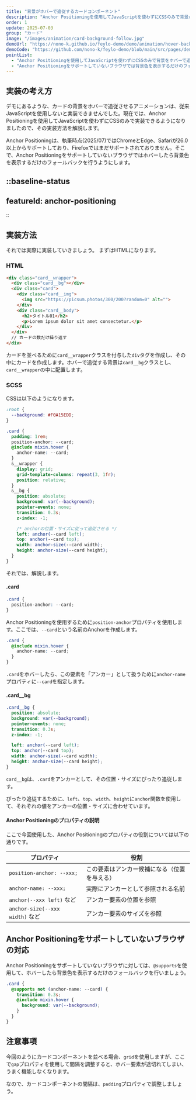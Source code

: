 ```yaml
---
title: "背景がホバーで追従するカードコンポーネント"
description: "Anchor Positioningを使用してJavaScriptを使わずにCSSのみで背景がホバーで追従させる作り方を解説します。カードコンポーネントなどで使用するとよりインタラクティブなホバーエフェクトになるでしょう。"
order: 1
update: 2025-07-03
group: "カード"
image: "/images/animation/card-background-follow.jpg"
demoUrl: "https://nono-k.github.io/feylo-demo/demo/animation/hover-background-follow/"
demoCode: "https://github.com/nono-k/feylo-demo/blob/main/src/pages/demo/animation/hover-background-follow.astro"
pointList:
  - "Anchor Positioningを使用してJavaScriptを使わずにCSSのみで背景をホバーで追従させる"
  - "Anchor Positioningをサポートしていないブラウザでは背景色を表示するだけのフォールバックを行う"
---
```


## 実装の考え方

デモにあるような、カードの背景をホバーで追従させるアニメーションは、従来JavaScriptを使用しないと実装できませんでした。現在では、<Marker>Anchor Positioning</Marker>を使用してJavaScriptを使わずにCSSのみで実装できるようになりましたので、その実装方法を解説します。

Anchor Positioningは、執筆時点(2025/07)ではChromeとEdge、Safariが26.0以上からサポートしており、Firefoxではまだサポートされておりません。そこで、Anchor Positioningをサポートしていないブラウザではホバーしたら背景色を表示するだけのフォールバックを行うようにします。

::baseline-status
---
featureId: anchor-positioning
---
::

## 実装方法

それでは実際に実装していきましょう。
まずはHTMLになります。

### HTML

```html [HTML]
<div class="card__wrapper">
  <div class="card__bg"></div>
  <div class="card">
    <div class="card__img">
      <img src="https://picsum.photos/300/200?random=0" alt="">
    </div>
    <div class="card__body">
      <h2>タイトル01</h2>
      <p>Lorem ipsum dolor sit amet consectetur.</p>
    </div>
  </div>
  // カードの数だけ繰り返す
</div>
```

カードを並べるために`card__wrapper`クラスを付与した`div`タグを作成し、その中にカードを作成します。ホバーで追従する背景は`card__bg`クラスとし、`card__wrapper`の中に配置します。

### SCSS

CSSは以下のようになります。

```scss [CSS]
:root {
  --background: #F0A15EDD;
}

.card {
  padding: 1rem;
  position-anchor: --card;
  @include mixin.hover {
    anchor-name: --card;
  }
  &__wrapper {
    display: grid;
    grid-template-columns: repeat(3, 1fr);
    position: relative;
  }
  &__bg {
    position: absolute;
    background: var(--background);
    pointer-events: none;
    transition: 0.3s;
    z-index: -1;

    /* anchorの位置・サイズに従って追従させる */
    left: anchor(--card left);
    top: anchor(--card top);
    width: anchor-size(--card width);
    height: anchor-size(--card height);
  }
}
```

それでは、解説します。

#### .card

```scss [SCSS]
.card {
  position-anchor: --card;
}
```

Anchor Positioningを使用するために`position-anchor`プロパティを使用します。ここでは、`--card`という名前のAnchorを作成します。

```scss [SCSS]
.card {
  @include mixin.hover {
    anchor-name: --card;
  }
}
```

`.card`をホバーしたら、この要素を「アンカー」として扱うために`anchor-name`プロパティに`--card`を指定します。

#### .card__bg

```scss [SCSS]
.card__bg {
  position: absolute;
  background: var(--background);
  pointer-events: none;
  transition: 0.3s;
  z-index: -1;

  left: anchor(--card left);
  top: anchor(--card top);
  width: anchor-size(--card width);
  height: anchor-size(--card height);
}
```

`card__bg`は、`.card`をアンカーとして、その<Marker color="var(--orange)">位置・サイズにぴったり追従します。</Marker>

ぴったり追従するために、`left`、`top`、`width`、`height`に`anchor`関数を使用して、それぞれの値をアンカーの位置・サイズに合わせています。

#### Anchor Positioningのプロパティの説明

ここで今回使用した、Anchor Positioningのプロパティの役割については以下の通りです。

| プロパティ                     | 役割                     |
| ------------------------- | ---------------------- |
| `position-anchor: --xxx;` | この要素はアンカー候補になる（位置を与える） |
| `anchor-name: --xxx;`     | 実際にアンカーとして参照される名前      |
| `anchor(--xxx left)` など   | アンカー要素の位置を参照       |
| `anchor-size(--xxx width)` など   | アンカー要素のサイズを参照       |


## Anchor Positioningをサポートしていないブラウザの対応

Anchor Positioningをサポートしていないブラウザに対しては、`@supports`を使用して、ホバーしたら背景色を表示するだけのフォールバックを行いましょう。

```scss [SCSS]
.card {
  @supports not (anchor-name: --card) {
    transition: 0.3s;
    @include mixin.hover {
      background: var(--background);
    }
  }
}
```

## 注意事項

今回のようにカードコンポーネントを並べる場合、`grid`を使用しますが、ここで`gap`プロパティを使用して間隔を調整すると、ホバー要素が途切れてしまい、うまく機能しなくなります。

なので、カードコンポーネントの間隔は、`padding`プロパティで調整しましょう。